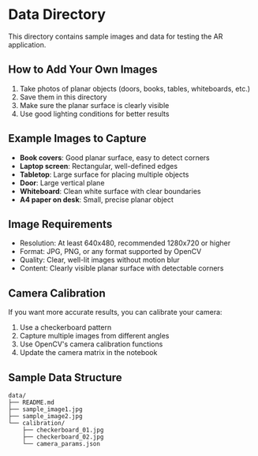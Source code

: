 # Data Directory

This directory contains sample images and data for testing the AR application.

## How to Add Your Own Images

1. Take photos of planar objects (doors, books, tables, whiteboards, etc.)
2. Save them in this directory
3. Make sure the planar surface is clearly visible
4. Use good lighting conditions for better results

## Example Images to Capture

- **Book covers**: Good planar surface, easy to detect corners
- **Laptop screen**: Rectangular, well-defined edges
- **Tabletop**: Large surface for placing multiple objects
- **Door**: Large vertical plane
- **Whiteboard**: Clean white surface with clear boundaries
- **A4 paper on desk**: Small, precise planar object

## Image Requirements

- Resolution: At least 640x480, recommended 1280x720 or higher
- Format: JPG, PNG, or any format supported by OpenCV
- Quality: Clear, well-lit images without motion blur
- Content: Clearly visible planar surface with detectable corners

## Camera Calibration

If you want more accurate results, you can calibrate your camera:

1. Use a checkerboard pattern
2. Capture multiple images from different angles
3. Use OpenCV's camera calibration functions
4. Update the camera matrix in the notebook

## Sample Data Structure

```
data/
├── README.md
├── sample_image1.jpg
├── sample_image2.jpg
└── calibration/
    ├── checkerboard_01.jpg
    ├── checkerboard_02.jpg
    └── camera_params.json
```
